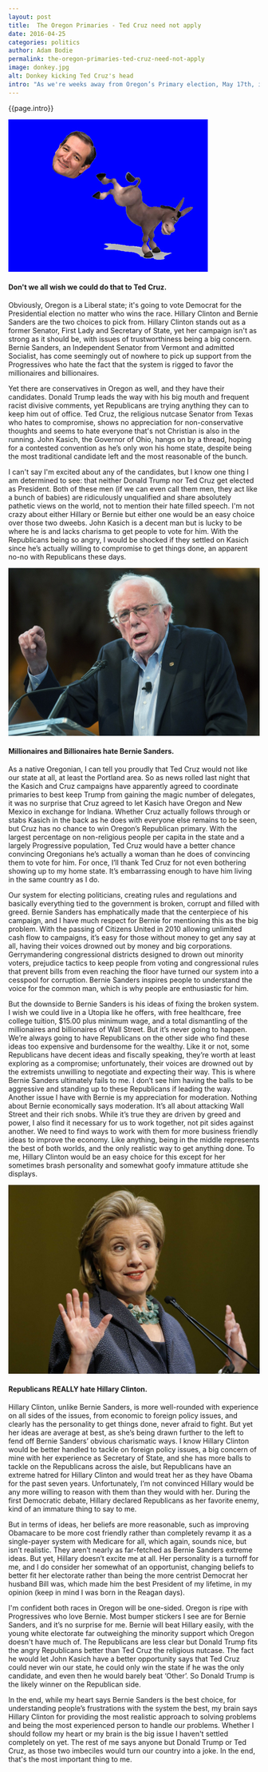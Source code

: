 ```yaml
---
layout: post
title:  The Oregon Primaries - Ted Cruz need not apply
date: 2016-04-25
categories: politics
author: Adam Bodie
permalink: the-oregon-primaries-ted-cruz-need-not-apply
image: donkey.jpg
alt: Donkey kicking Ted Cruz's head
intro: "As we're weeks away from Oregon’s Primary election, May 17th, it has become clear that for the first time in ages, Oregonians everywhere will actually have a say for the primaries. As one of the last states, the candidate has typically been decided before April, but this year we’re in a dead heat on both sides of the puzzle. With Kentucky the only other state with their primary the same day, Oregon at last will get the attention it needs for determining each party's nominee for President."
---
```


<div class="article">
<p>{{page.intro}}</p>

<div class="blog-pic">
		<img src="img/donkey.jpg" data-toggle="tooltip" title="Don't we all wish we could do that to Ted Cruz." class="image block img-responsive">
	<h4>Don't we all wish we could do that to Ted Cruz.</h4>
</div>



<p>Obviously, Oregon is a Liberal state; it's going to vote Democrat for the Presidential election no matter who wins the race.  Hillary Clinton and Bernie Sanders are the two choices to pick from.  Hillary Clinton stands out as a former Senator, First Lady and Secretary of State, yet her campaign isn't as strong as it should be, with issues of trustworthiness being a big concern.  Bernie Sanders, an Independent Senator from Vermont and admitted Socialist, has come seemingly out of nowhere to pick up support from the Progressives who hate the fact that the system is rigged to favor the millionaires and billionaires.</p>

<p>Yet there are conservatives in Oregon as well, and they have their candidates.  Donald Trump leads the way with his big mouth and frequent racist divisive comments, yet Republicans are trying anything they can to keep him out of office. Ted Cruz, the religious nutcase Senator from Texas who hates to compromise, shows no appreciation for non-conservative thoughts and seems to hate everyone that's not Christian is also in the running. John Kasich, the Governor of Ohio, hangs on by a thread, hoping for a contested convention as he’s only won his home state, despite being the most traditional candidate left and the most reasonable of the bunch.</p>

<p>I can't say I'm excited about any of the candidates, but I know one thing I am determined to see: that neither Donald Trump nor Ted Cruz get elected as President.  Both of these men (if we can even call them men, they act like a bunch of babies) are ridiculously unqualified and share absolutely pathetic views on the world, not to mention their hate filled speech.  I'm not crazy about either Hillary or Bernie but either one would be an easy choice over those two dweebs. John Kasich is a decent man but is lucky to be where he is and lacks charisma to get people to vote for him.  With the Republicans being so angry, I would be shocked if they settled on Kasich since he’s actually willing to compromise to get things done, an apparent no-no with Republicans these days.</p>


<div class="blog-pic">
		<img src="img/bernie.jpg" data-toggle="tooltip" title="Millionaires and Billionaires hate Bernie Sanders." class="image block img-responsive">
	<h4>Millionaires and Billionaires hate Bernie Sanders.</h4>
</div>


<p>As a native Oregonian, I can tell you proudly that Ted Cruz would not like our state at all, at least the Portland area.  So as news rolled last night that the Kasich and Cruz campaigns have apparently agreed to coordinate primaries to best keep Trump from gaining the magic number of delegates, it was no surprise that Cruz agreed to let Kasich have Oregon and New Mexico in exchange for Indiana.  Whether Cruz actually follows through or stabs Kasich in the back as he does with everyone else remains to be seen, but Cruz has no chance to win Oregon’s Republican primary.  With the largest percentage on non-religious people per capita in the state and a largely Progressive population, Ted Cruz would have a better chance convincing Oregonians he’s actually a woman than he does of convincing them to vote for him.  For once, I’ll thank Ted Cruz for not even bothering showing up to my home state.  It’s embarrassing enough to have him living in the same country as I do.</p>

<p>Our system for electing politicians, creating rules and regulations and basically everything tied to the government is broken, corrupt and filled with greed.  Bernie Sanders has emphatically made that the centerpiece of his campaign, and I have much respect for Bernie for mentioning this as the big problem.  With the passing of Citizens United in 2010 allowing unlimited cash flow to campaigns, it’s easy for those without money to get any say at all, having their voices drowned out by money and big corporations.  Gerrymandering congressional districts designed to drown out minority voters, prejudice tactics to keep people from voting and congressional rules that prevent bills from even reaching the floor have turned our system into a cesspool for corruption.  Bernie Sanders inspires people to understand the voice for the common man, which is why people are enthusiastic for him.</p>

<p>But the downside to Bernie Sanders is his ideas of fixing the broken system.  I wish we could live in a Utopia like he offers, with free healthcare, free college tuition, $15.00 plus minimum wage, and a total dismantling of the millionaires and billionaires of Wall Street.  But it’s never going to happen.  We’re always going to have Republicans on the other side who find these ideas too expensive and burdensome for the wealthy.  Like it or not, some Republicans have decent ideas and fiscally speaking, they’re worth at least exploring as a compromise; unfortunately, their voices are drowned out by the extremists unwilling to negotiate and expecting their way.  This is where Bernie Sanders ultimately fails to me.  I don’t see him having the balls to be aggressive and standing up to these Republicans if leading the way.  Another issue I have with Bernie is my appreciation for moderation.  Nothing about Bernie economically says moderation.  It’s all about attacking Wall Street and their rich snobs.  While it’s true they are driven by greed and power, I also find it necessary for us to work together, not pit sides against another.  We need to find ways to work with them for more business friendly ideas to improve the economy.  Like anything, being in the middle represents the best of both worlds, and the only realistic way to get anything done.  To me, Hillary Clinton would be an easy choice for this except for her sometimes brash personality and somewhat goofy immature attitude she displays.</p>


<div class="blog-pic">
		<img src="img/hillary.jpg" data-toggle="tooltip" title="Republicans REALLY hate Hillary Clinton." class="image block img-responsive">
	<h4>Republicans REALLY hate Hillary Clinton.</h4>
</div>


<p>Hillary Clinton, unlike Bernie Sanders, is more well-rounded with experience on all sides of the issues, from economic to foreign policy issues, and clearly has the personality to get things done, never afraid to fight.  But yet her ideas are average at best, as she’s being drawn further to the left to fend off Bernie Sanders’ obvious charismatic ways.  I know Hillary Clinton would be better handled to tackle on foreign policy issues, a big concern of mine with her experience as Secretary of State, and she has more balls to tackle on the Republicans across the aisle, but Republicans have an extreme hatred for Hillary Clinton and would treat her as they have Obama for the past seven years.  Unfortunately, I’m not convinced Hillary would be any more willing to reason with them than they would with her.  During the first Democratic debate, Hillary declared Republicans as her favorite enemy, kind of an immature thing to say to me.</p>

<p>But in terms of ideas, her beliefs are more reasonable, such as improving Obamacare to be more cost friendly rather than completely revamp it as a single-payer system with Medicare for all, which again, sounds nice, but isn’t realistic.  They aren’t nearly as far-fetched as Bernie Sanders extreme ideas.  But yet, Hillary doesn’t excite me at all.  Her personality is a turnoff for me, and I do consider her somewhat of an opportunist, changing beliefs to better fit her electorate rather than being the more centrist Democrat her husband Bill was, which made him the best President of my lifetime, in my opinion (keep in mind I was born in the Reagan days).</p>

<p>I'm confident both races in Oregon will be one-sided.  Oregon is ripe with Progressives who love Bernie.  Most bumper stickers I see are for Bernie Sanders, and it’s no surprise for me.  Bernie will beat Hillary easily, with the young white electorate far outweighing the minority support which Oregon doesn't have much of.  The Republicans are less clear but Donald Trump fits the angry Republicans better than Ted Cruz the religious nutcase.  The fact he would let John Kasich have a better opportunity says that Ted Cruz could never win our state, he could only win the state if he was the only candidate, and even then he would barely beat ‘Other’. So Donald Trump is the likely winner on the Republican side.</p>

<p>In the end, while my heart says Bernie Sanders is the best choice, for understanding people’s frustrations with the system the best, my brain says Hillary Clinton for providing the most realistic approach to solving problems and being the most experienced person to handle our problems.  Whether I should follow my heart or my brain is the big issue I haven't settled completely on yet.  The rest of me says anyone but Donald Trump or Ted Cruz, as those two imbeciles would turn our country into a joke.  In the end, that's the most important thing to me.</p>

</div>